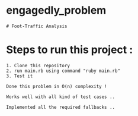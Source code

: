 # engagedly_problem
  
	# Foot-Traffic Analysis

# Steps to run this project :

	1. Clone this repository 
	2. run main.rb using command "ruby main.rb"
	3. Test it

	Done this problem in O(n) complexity !

	Works well with all kind of test cases .. 

	Implemented all the required fallbacks ..

	






 
